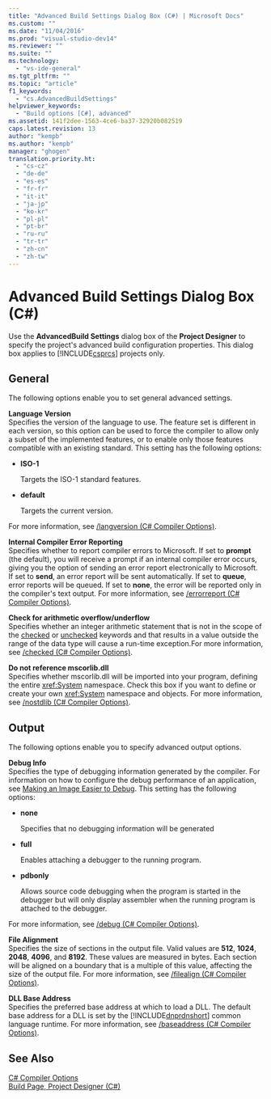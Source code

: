 ```yaml
---
title: "Advanced Build Settings Dialog Box (C#) | Microsoft Docs"
ms.custom: ""
ms.date: "11/04/2016"
ms.prod: "visual-studio-dev14"
ms.reviewer: ""
ms.suite: ""
ms.technology: 
  - "vs-ide-general"
ms.tgt_pltfrm: ""
ms.topic: "article"
f1_keywords: 
  - "cs.AdvancedBuildSettings"
helpviewer_keywords: 
  - "Build options [C#], advanced"
ms.assetid: 141f2dee-1563-4ce6-ba37-32920b082519
caps.latest.revision: 13
author: "kempb"
ms.author: "kempb"
manager: "ghogen"
translation.priority.ht: 
  - "cs-cz"
  - "de-de"
  - "es-es"
  - "fr-fr"
  - "it-it"
  - "ja-jp"
  - "ko-kr"
  - "pl-pl"
  - "pt-br"
  - "ru-ru"
  - "tr-tr"
  - "zh-cn"
  - "zh-tw"
---
```

# Advanced Build Settings Dialog Box (C#)
Use the **AdvancedBuild Settings** dialog box of the **Project Designer** to specify the project's advanced build configuration properties. This dialog box applies to [!INCLUDE[csprcs](../../data-tools/includes/csprcs_md.md)] projects only.  
  
## General  
 The following options enable you to set general advanced settings.  
  
 **Language Version**  
 Specifies the version of the language to use. The feature set is different in each version, so this option can be used to force the compiler to allow only a subset of the implemented features, or to enable only those features compatible with an existing standard. This setting has the following options:  
  
-   **ISO-1**  
  
     Targets the ISO-1 standard features.  
  
-   **default**  
  
     Targets the current version.  
  
 For more information, see [/langversion (C# Compiler Options)](/dotnet/csharp/language-reference/compiler-options/langversion-compiler-option).  
  
 **Internal Compiler Error Reporting**  
 Specifies whether to report compiler errors to Microsoft. If set to **prompt** (the default), you will receive a prompt if an internal compiler error occurs, giving you the option of sending an error report electronically to Microsoft. If set to **send**, an error report will be sent automatically. If set to **queue**, error reports will be queued. If set to **none**, the error will be reported only in the compiler's text output. For more information, see [/errorreport (C# Compiler Options)](/dotnet/csharp/language-reference/compiler-options/errorreport-compiler-option).  
  
 **Check for arithmetic overflow/underflow**  
 Specifies whether an integer arithmetic statement that is not in the scope of the [checked](/dotnet/csharp/language-reference/keywords/checked) or [unchecked](/dotnet/csharp/language-reference/keywords/unchecked) keywords and that results in a value outside the range of the data type will cause a run-time exception.For more information, see [/checked (C# Compiler Options)](/dotnet/csharp/language-reference/compiler-options/checked-compiler-option).  
  
 **Do not reference mscorlib.dll**  
 Specifies whether mscorlib.dll will be imported into your program, defining the entire <xref:System> namespace. Check this box if you want to define or create your own <xref:System> namespace and objects. For more information, see [/nostdlib (C# Compiler Options)](/dotnet/csharp/language-reference/compiler-options/nostdlib-compiler-option).  
  
## Output  
 The following options enable you to specify advanced output options.  
  
 **Debug Info**  
 Specifies the type of debugging information generated by the compiler. For information on how to configure the debug performance of an application, see [Making an Image Easier to Debug](http://msdn.microsoft.com/en-us/Library/7d90ea7a-150f-4f97-98a7-f9c26541b9a3). This setting has the following options:  
  
-   **none**  
  
     Specifies that no debugging information will be generated  
  
-   **full**  
  
     Enables attaching a debugger to the running program.  
  
-   **pdbonly**  
  
     Allows source code debugging when the program is started in the debugger but will only display assembler when the running program is attached to the debugger.  
  
 For more information, see [/debug (C# Compiler Options)](/dotnet/csharp/language-reference/compiler-options/debug-compiler-option).  
  
 **File Alignment**  
 Specifies the size of sections in the output file. Valid values are **512**, **1024**, **2048**, **4096**, and **8192**. These values are measured in bytes. Each section will be aligned on a boundary that is a multiple of this value, affecting the size of the output file. For more information, see [/filealign (C# Compiler Options)](/dotnet/csharp/language-reference/compiler-options/filealign-compiler-option).  
  
 **DLL Base Address**  
 Specifies the preferred base address at which to load a DLL. The default base address for a DLL is set by the [!INCLUDE[dnprdnshort](../../code-quality/includes/dnprdnshort_md.md)] common language runtime. For more information, see [/baseaddress (C# Compiler Options)](/dotnet/csharp/language-reference/compiler-options/baseaddress-compiler-option).  
  
## See Also  
 [C# Compiler Options](/dotnet/csharp/language-reference/compiler-options/index)   
 [Build Page, Project Designer (C#)](../../ide/reference/build-page-project-designer-csharp.md)